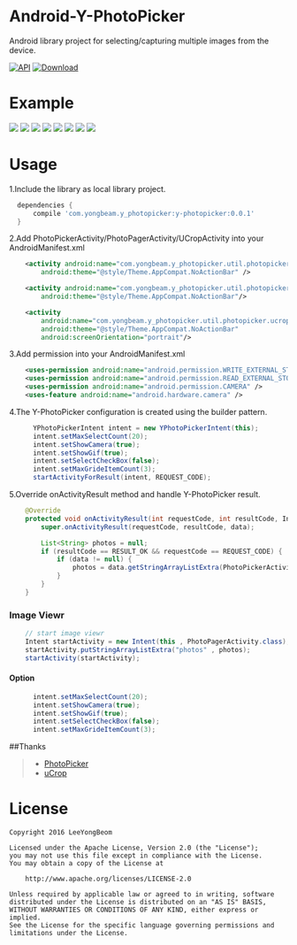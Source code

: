 # Android-Y-PhotoPicker
Android library project for selecting/capturing multiple images from the device.

[![API](https://img.shields.io/badge/API-14%2B-brightgreen.svg?style=flat)](https://android-arsenal.com/api?level=14)
[ ![Download](https://api.bintray.com/packages/yongbeam/maven/y-photopicker/images/download.svg) ](https://bintray.com/yongbeam/maven/y-photopicker/_latestVersion)


# Example
![](http://server.yongcloud.co.kr/sc/Cap1.jpg)
![](http://server.yongcloud.co.kr/sc/Cap2.jpg)
![](http://server.yongcloud.co.kr/sc/Cap3.jpg)
![](http://server.yongcloud.co.kr/sc/Cap4.jpg)
![](http://server.yongcloud.co.kr/sc/Cap5.jpg)
![](http://server.yongcloud.co.kr/sc/Cap6.jpg)
![](http://server.yongcloud.co.kr/sc/Cap7.jpg)
![](http://server.yongcloud.co.kr/sc/Cap8.jpg)


# Usage

1.Include the library as local library project.
```gradle
  dependencies {
      compile 'com.yongbeam.y_photopicker:y-photopicker:0.0.1'
  }
```

2.Add PhotoPickerActivity/PhotoPagerActivity/UCropActivity into your AndroidManifest.xml
```xml
    <activity android:name="com.yongbeam.y_photopicker.util.photopicker.PhotoPickerActivity"
        android:theme="@style/Theme.AppCompat.NoActionBar" />

    <activity android:name="com.yongbeam.y_photopicker.util.photopicker.PhotoPagerActivity"
        android:theme="@style/Theme.AppCompat.NoActionBar"/>

    <activity
        android:name="com.yongbeam.y_photopicker.util.photopicker.ucrop.UCropActivity"
        android:theme="@style/Theme.AppCompat.NoActionBar"
        android:screenOrientation="portrait"/>
```


3.Add permission into your AndroidManifest.xml
```xml
    <uses-permission android:name="android.permission.WRITE_EXTERNAL_STORAGE"/>
    <uses-permission android:name="android.permission.READ_EXTERNAL_STORAGE"/>
    <uses-permission android:name="android.permission.CAMERA" />
    <uses-feature android:name="android.hardware.camera" />
```


4.The Y-PhotoPicker configuration is created using the builder pattern.
```java
      YPhotoPickerIntent intent = new YPhotoPickerIntent(this);
      intent.setMaxSelectCount(20);
      intent.setShowCamera(true);
      intent.setShowGif(true);
      intent.setSelectCheckBox(false);
      intent.setMaxGrideItemCount(3);
      startActivityForResult(intent, REQUEST_CODE);
```

5.Override onActivityResult method and handle Y-PhotoPicker result.
```java
    @Override
    protected void onActivityResult(int requestCode, int resultCode, Intent data) {
        super.onActivityResult(requestCode, resultCode, data);

        List<String> photos = null;
        if (resultCode == RESULT_OK && requestCode == REQUEST_CODE) {
            if (data != null) {
                photos = data.getStringArrayListExtra(PhotoPickerActivity.KEY_SELECTED_PHOTOS);
            }
        }
    }
```


### Image Viewr
```java
    // start image viewr
    Intent startActivity = new Intent(this , PhotoPagerActivity.class);
    startActivity.putStringArrayListExtra("photos" , photos);
    startActivity(startActivity);
```


#### Option
```java
      intent.setMaxSelectCount(20);    
      intent.setShowCamera(true);
      intent.setShowGif(true);
      intent.setSelectCheckBox(false);
      intent.setMaxGrideItemCount(3);
```

##Thanks 
>* [PhotoPicker](https://github.com/donglua/PhotoPicker) 
>* [uCrop](https://github.com/Yalantis/uCrop)


# License

    Copyright 2016 LeeYongBeom

    Licensed under the Apache License, Version 2.0 (the "License");
    you may not use this file except in compliance with the License.
    You may obtain a copy of the License at

        http://www.apache.org/licenses/LICENSE-2.0

    Unless required by applicable law or agreed to in writing, software
    distributed under the License is distributed on an "AS IS" BASIS,
    WITHOUT WARRANTIES OR CONDITIONS OF ANY KIND, either express or implied.
    See the License for the specific language governing permissions and
    limitations under the License.
